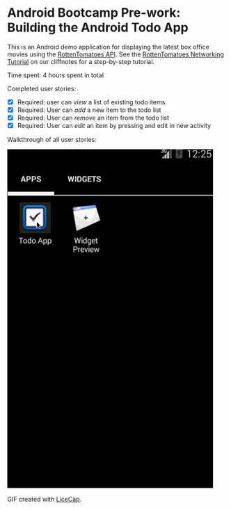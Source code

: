 # Android Bootcamp Pre-work: Building the Android Todo App

This is an Android demo application for displaying the latest box office movies using the [RottenTomatoes API](http://www.rottentomatoes.com/). See the [RottenTomatoes Networking Tutorial](http://guides.thecodepath.com/android/RottenTomatoes-Networking-Tutorial) on our cliffnotes for a step-by-step tutorial.

Time spent: 4 hours spent in total

Completed user stories:

 * [x] Required: user can *view* a list of existing todo items.
 * [x] Required: User can *add* a new item to the todo list
 * [x] Required: User can *remove* an item from the todo list
 * [x] Required: User can *edit* an item by pressing and edit in new activity
 
Walkthrough of all user stories:

![Video Walkthrough](anim_todo_app.gif)

GIF created with [LiceCap](http://www.cockos.com/licecap/).

